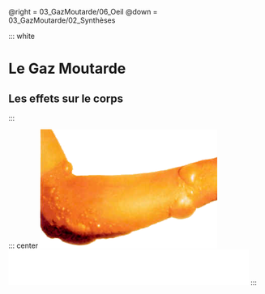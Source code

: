 @right = 03_GazMoutarde/06_Oeil
@down = 03_GazMoutarde/02_Synthèses

::: white
# Le Gaz Moutarde
## Les effets sur le corps
:::

::: center
![vesicules](static/img/vesicules.png)
![oxydoreduction](static/img/sulfonium.png)
:::
